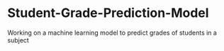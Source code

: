 # Student-Grade-Prediction-Model
Working on a machine learning model to predict grades of students in a subject
